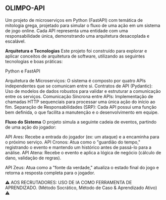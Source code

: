 ## OLIMPO-API ## 
Um projeto de microserviços em Python (FastAPI) com temática de mitologia grega, projetado para simular o fluxo de uma ação em um sistema de jogo online. Cada API representa uma entidade com uma responsabilidade única, demonstrando uma arquitetura desacoplada e escalável.

**Arquitetura e Tecnologias**
Este projeto foi construído para explorar e aplicar conceitos de arquitetura de software, utilizando as seguintes tecnologias e boas práticas:

Python e FastAPI

Arquitetura de Microserviços: O sistema é composto por quatro APIs independentes que se comunicam entre si.
Contratos de API (Pydantic): Uso de modelos de dados robustos para validar e estruturar a comunicação entre os serviços.
Comunicação Síncrona entre APIs: Implementação de chamadas HTTP sequenciais para processar uma única ação do início ao fim.
Separação de Responsabilidades (SRP): Cada API possui uma função bem definida, o que facilita a manutenção e o desenvolvimento em equipe.

**Fluxo do Sistema**
O projeto simula a seguinte cadeia de eventos, partindo de uma ação do jogador:

API Ares: Recebe a entrada do jogador (ex: um ataque) e a encaminha para o próximo serviço.
API Cronos: Atua como o "guardião do tempo," registrando o evento e mantendo um histórico antes de passá-lo para a análise.
API Atena: Recebe o evento e aplica a lógica de negócio (cálculo de dano, validação de regras).

API Zeus: Atua como a "fonte da verdade," atualiza o estado final do jogo e retorna a resposta completa para o jogador.

⚠️ AOS RECRUTADORES: USO DE IA COMO FERRAMENTA DE APRENDIZADO. (Método Socrático, Método de Caso & Aprendizado Ativo) ⚠️
